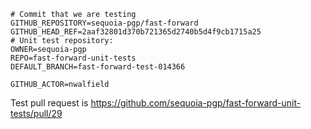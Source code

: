 ```text
# Commit that we are testing
GITHUB_REPOSITORY=sequoia-pgp/fast-forward
GITHUB_HEAD_REF=2aaf32801d370b721365d2740b5d4f9cb1715a25
# Unit test repository:
OWNER=sequoia-pgp
REPO=fast-forward-unit-tests
DEFAULT_BRANCH=fast-forward-test-014366

GITHUB_ACTOR=nwalfield
```
Test pull request is https://github.com/sequoia-pgp/fast-forward-unit-tests/pull/29
